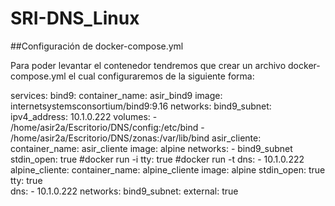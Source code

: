 # SRI-DNS_Linux

##Configuración de docker-compose.yml

Para poder levantar el contenedor tendremos que crear un archivo docker-compose.yml el cual configuraremos de la siguiente forma:

services:
    bind9:
        container_name: asir_bind9
        image: internetsystemsconsortium/bind9:9.16
        networks:
            bind9_subnet:
                ipv4_address: 10.1.0.222
        volumes:
         - /home/asir2a/Escritorio/DNS/config:/etc/bind
         - /home/asir2a/Escritorio/DNS/zonas:/var/lib/bind
    asir_cliente:
        container_name: asir_cliente
        image: alpine
        networks:
            - bind9_subnet
        stdin_open: true #docker run -i
        tty: true        #docker run -t
        dns:
            - 10.1.0.222
    alpine_cliente:
        container_name: alpine_cliente
        image: alpine
        stdin_open: true 
        tty: true        
        dns:
            - 10.1.0.222
networks:
    bind9_subnet:
        external: true

